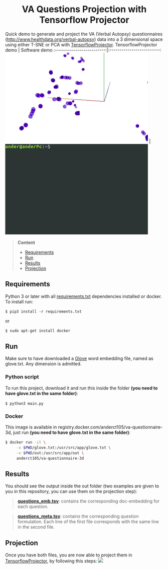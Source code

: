 <h1 align="center"> VA Questions Projection with Tensorflow Projector</h1>

Quick demo to generate and project the VA (Verbal Autopsy) questionnaires (http://www.healthdata.org/verbal-autopsy) data into a 3 dimensional space using either T-SNE or PCA with [TensorflowProjector](https://projector.tensorflow.org/). 
TensorflowProjector demo             |  Software demo
:-------------------------:|:-------------------------:
![](https://github.com/anderct105/va-questionnaire-3d/blob/develop/img/tf_projector_demo.gif)  |  ![](https://github.com/anderct105/va-questionnaire-3d/blob/develop/img/software_demo.gif) 
> **Content**  
> - [Requirements](https://github.com/anderct105/va-questionnaire-3d/develop/README.md#Requirements)  
> - [Run](https://github.com/anderct105/va-questionnaire-3d/develop/README.md#Run)  
> - [Results](https://github.com/anderct105/va-questionnaire-3d/develop/README.md#Results)  
> - [Projection](https://github.com/anderct105/va-questionnaire-3d/develop/README.md#Projection)  


## Requirements
Python 3 or later with all [requirements.txt](https://github.com/anderct105/va-questionnaire-3d/blob/master/requirements.txt) dependencies installed or docker. To install run:
```
$ pip3 install -r requirements.txt
```
or

```bash
$ sudo apt-get install docker
```

## Run
Make sure to have downloaded a [Glove](https://nlp.stanford.edu/projects/glove/) word embedding file, named as glove.txt.  Any dimension is admitted. 
### Python script
To run this project, download it and run this inside the folder **(you need to have glove.txt in the same folder)**: 

```$ python3 main.py```
### Docker
This image is available in registry.docker.com/anderct105/va-questionnaire-3d, just run **(you need to have glove.txt in the same folder)**:
```bash
$ docker run -it \
     -v $PWD/glove.txt:/usr/src/app/glove.txt \
     -v $PWD/out:/usr/src/app/out \
     anderct105/va-questionnaire-3d
```
## Results
You should see the output inside the out folder (two examples are given to you in this repository, you can use them on the projection step):
> **[questions_emb.tsv](https://github.com/anderct105/va-questionnaire-3d/blob/master/out/questions_emb.tsv)**: contains the corresponding doc-embedding for each question.

> **[questions_meta.tsv](https://github.com/anderct105/va-questionnaire-3d/blob/develop/out/questions_meta.tsv)**: contains the corresponding question formulation.
Each line of the first file corresponds with the same line in the second file.

## Projection
Once you have both files, you are now able to project them in [TensorflowProjector](https://projector.tensorflow.org/), by following this steps:
![](https://github.com/anderct105/va-questionnaire-3d/blob/develop/img/tensorflow_howto.gif)
